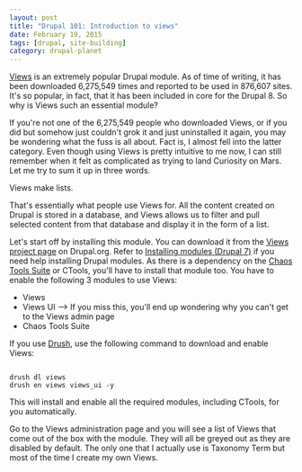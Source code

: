 ```yaml
---
layout: post
title: "Drupal 101: Introduction to views"
date: February 19, 2015
tags: [drupal, site-building]
category: drupal-planet
---
```

[Views](https://www.drupal.org/project/views) is an extremely popular Drupal module. As of time of writing, it has been downloaded 6,275,549 times and reported to be used in 876,607 sites. It's so popular, in fact, that it has been included in core for the Drupal 8. So why is Views such an essential module?

If you're not one of the 6,275,549 people who downloaded Views, or if you did but somehow just couldn't grok it and just uninstalled it again, you may be wondering what the fuss is all about. Fact is, I almost fell into the latter category. Even though using Views is pretty intuitive to me now, I can still remember when it felt as complicated as trying to land Curiosity on Mars. Let me try to sum it up in three words.

Views make lists. 

That's essentially what people use Views for. All the content created on Drupal is stored in a database, and Views allows us to filter and pull selected content from that database and display it in the form of a list.

Let's start off by installing this module. You can download it from the [Views project page](https://www.drupal.org/project/views) on Drupal.org. Refer to [Installing modules (Drupal 7)](https://www.drupal.org/documentation/install/modules-themes/modules-7) if you need help installing Drupal modules. As there is a dependency on the [Chaos Tools Suite](http://drupal.org/project/ctools) or CTools, you'll have to install that module too. You have to enable the following 3 modules to use Views:

- Views
- Views UI --> If you miss this, you'll end up wondering why you can't get to the Views admin page
- Chaos Tools Suite

If you use [Drush](https://github.com/drush-ops/drush), use the following command to download and enable Views:
<pre><code class="language-bash">
drush dl views
drush en views views_ui -y
</code></pre>
This will install and enable all the required modules, including CTools, for you automatically.

Go to the Views administration page and you will see a list of Views that come out of the box with the module. They will all be greyed out as they are disabled by default. The only one that I actually use is Taxonomy Term but most of the time I create my own Views. 

